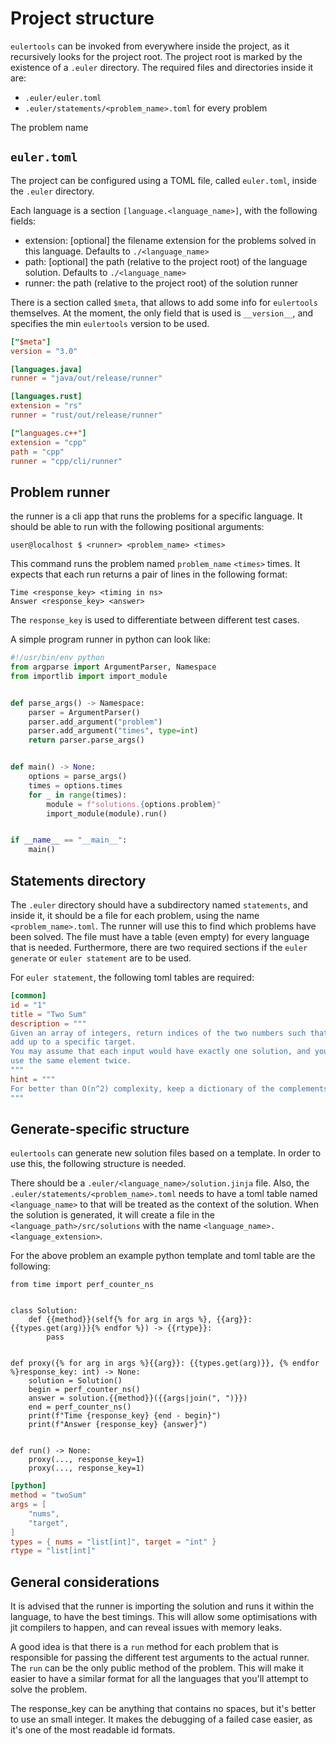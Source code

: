 # Project structure

`eulertools` can be invoked from everywhere inside the project, as it
recursively looks for the project root. The project root is marked by
the existence of a `.euler` directory. The required files and directories
inside it are:

-   `.euler/euler.toml`
-   `.euler/statements/<problem_name>.toml` for every problem

The problem name

## `euler.toml`

The project can be configured using a TOML file, called `euler.toml`,
inside the `.euler` directory.

Each language is a section `[language.<language_name>]`, with the
following fields:

-   extension: \[optional\] the filename extension for the problems solved
    in this language. Defaults to `./<language_name>`
-   path: \[optional\] the path (relative to the project root)
    of the language solution. Defaults to `./<language_name>`
-   runner: the path (relative to the project root) of the solution runner

There is a section called `$meta`, that allows to add some info for `eulertools` themselves.
At the moment, the only field that is used is `__version__`, and specifies the min `eulertools`
version to be used.

```toml linenums="1" title="euler.toml"
["$meta"]
version = "3.0"

[languages.java]
runner = "java/out/release/runner"

[languages.rust]
extension = "rs"
runner = "rust/out/release/runner"

["languages.c++"]
extension = "cpp"
path = "cpp"
runner = "cpp/cli/runner"
```

## Problem runner

the runner is a cli app that runs the problems for a specific language. It should be able to run with the
following positional arguments:

```console
user@localhost $ <runner> <problem_name> <times>
```

This command runs the problem named `problem_name` `<times>` times.
It expects that each run returns a pair of lines in the following format:

```console linenums="1"
Time <response_key> <timing in ns>
Answer <response_key> <answer>
```

The `response_key` is used to differentiate between different test cases.

A simple program runner in python can look like:

```py linenums="1" title="Python runner"
#!/usr/bin/env python
from argparse import ArgumentParser, Namespace
from importlib import import_module


def parse_args() -> Namespace:
    parser = ArgumentParser()
    parser.add_argument("problem")
    parser.add_argument("times", type=int)
    return parser.parse_args()


def main() -> None:
    options = parse_args()
    times = options.times
    for _ in range(times):
        module = f"solutions.{options.problem}"
        import_module(module).run()


if __name__ == "__main__":
    main()
```

## Statements directory

The `.euler` directory should have a subdirectory named `statements`, and inside it, it should be a file
for each problem, using the name `<problem_name>.toml`. The runner will use this to find which problems
have been solved. The file must have a table (even empty) for every language that is needed. Furthermore,
there are two required sections if the `euler generate` or `euler statement` are to be used.

For `euler statement`, the following toml tables are required:

```toml title="p0001.toml"
[common]
id = "1"
title = "Two Sum"
description = """
Given an array of integers, return indices of the two numbers such that they
add up to a specific target.
You may assume that each input would have exactly one solution, and you may not
use the same element twice.
"""
hint = """
For better than O(n^2) complexity, keep a dictionary of the complements.
"""
```

## Generate-specific structure

`eulertools` can generate new solution files based on a template. In order to use this, the following structure is
needed.

There should be a `.euler/<language_name>/solution.jinja` file. Also, the `.euler/statements/<problem_name>.toml`
needs to have a toml table named `<language_name>` to that will be treated as the context of the solution. When the solution
is generated, it will create a file in the `<language_path>/src/solutions` with the name `<language_name>.<language_extension>`.

For the above problem an example python template and toml table are the following:

```jinja title="solution.jinja"
from time import perf_counter_ns


class Solution:
    def {{method}}(self{% for arg in args %}, {{arg}}: {{types.get(arg)}}{% endfor %}) -> {{rtype}}:
        pass


def proxy({% for arg in args %}{{arg}}: {{types.get(arg)}}, {% endfor %}response_key: int) -> None:
    solution = Solution()
    begin = perf_counter_ns()
    answer = solution.{{method}}({{args|join(", ")}})
    end = perf_counter_ns()
    print(f"Time {response_key} {end - begin}")
    print(f"Answer {response_key} {answer}")


def run() -> None:
    proxy(..., response_key=1)
    proxy(..., response_key=1)
```

```toml title="p0001.toml"
[python]
method = "twoSum"
args = [
    "nums",
    "target",
]
types = { nums = "list[int]", target = "int" }
rtype = "list[int]"
```

## General considerations

It is advised that the runner is importing the solution and runs it within the language, to
have the best timings. This will allow some optimisations with jit compilers to happen, and can
reveal issues with memory leaks.

A good idea is that there is a `run` method for each problem that is responsible for passing
the different test arguments to the actual runner. The `run` can be the only public method of the
problem. This will make it easier to have a similar format for all the languages that you'll attempt
to solve the problem.

The response_key can be anything that contains no spaces, but it's better to use an small integer.
It makes the debugging of a failed case easier, as it's one of the most readable id formats.
